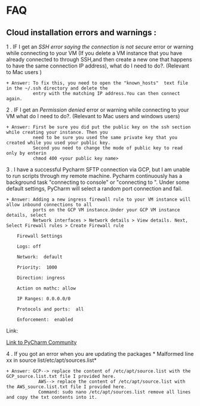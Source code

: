 # FAQ

## Cloud installation errors and warnings :

1 . IF I get an *SSH error saying the connection is not secure* error or warning while connecting to your VM (If you delete a VM instance 
    that you have already connected to through SSH,and then create a new one that happens to have the same connection IP address), what 
	do I need to do?. (Relevant to Mac users )

	+ Answer: To fix this, you need to open the "known_hosts"  text file in the ~/.ssh directory and delete the 
	          entry with the matching IP address.You can then connect again.
	
2 . IF I get an *Permission denied* error or warning while connecting to your VM what do I need to do?. (Relevant to Mac users and windows users)

	+ Answer: First be sure you did put the public key on the ssh section while creating your instance. Then you 
	          need to be sure you used the same private key that you created while you used your public key. 
			  Second you need to change the mode of public key to read only by enterin
			  chmod 400 <your public key name>  

3 . I have a successful Pycharm SFTP connection via GCP, but I am unable to run scripts through my remote machine. 
    Pycharm continuously has a background task "connecting to console" or "connecting to <remote host IP>". 
    Under some default settings, PyCharm will select a random port connection and fail.

	+ Answer: Adding a new ingress firewall rule to your VM instance will allow inbound connections to all 
			  ports on the GCP VM instance.Under your GCP VM instance details, select 
			  Network interfaces > Network details > View details. Next, Select Firewall rules > Create Firewall rule

		Firewall Settings
		
		Logs: off
		
		Network:  default
		
		Priority:  1000
		
		Direction: ingress
		
		Action on mathc: allow
		
		IP Ranges: 0.0.0.0/0
		
		Protocols and ports:  all
		
		Enforcement:  enabled

Link:  

[Link to PyCharm Community](https://youtrack.jetbrains.com/issue/PY-31779#focus=streamItem-27-3244551-0-0)

4 . If you got an error when you are updating the packages * Malformed line xx in source list/etc/apt/sources.list*

	+ Answer: GCP--> replace the content of /etc/apt/source.list with the GCP_source.list.txt file I provided here. 
                AWS--> replace the content of /etc/apt/source.list with the AWS_source.list.txt file I provided here. 
                Command: sudo nano /etc/apt/sources.list remove all lines and copy the txt contents into it.

